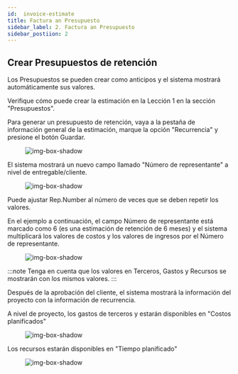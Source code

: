 ```yaml
---
id:  invoice-estimate
title: Factura an Presupuesto
sidebar_label: 2. Factura an Presupuesto
sidebar_postiion: 2
---
```


## Crear Presupuestos de retención

Los Presupuestos se pueden crear como anticipos y el sistema mostrará automáticamente sus valores.

Verifique cómo puede crear la estimación en la Lección 1 en la sección "Presupuestos".

Para generar un presupuesto de retención, vaya a la pestaña de información general de la estimación, marque la opción "Recurrencia" y presione el botón Guardar.

<figure>

![img-box-shadow](/img/university/estimates/estimates-lesson2-1.png)
<figcaption></figcaption>
</figure>

El sistema mostrará un nuevo campo llamado "Número de representante" a nivel de entregable/cliente. 

<figure>

![img-box-shadow](/img/university/estimates/estimates-lesson2-2.png)
<figcaption></figcaption>
</figure>

Puede ajustar Rep.Number al número de veces que se deben repetir los valores.

En el ejemplo a continuación, el campo Número de representante está marcado como 6 (es una estimación de retención de 6 meses) y el sistema multiplicará los valores de costos y los valores de ingresos por el Número de representante.

<figure>

![img-box-shadow](/img/university/estimates/estimates-lesson2-3.png)
<figcaption></figcaption>
</figure>

:::note
Tenga en cuenta que los valores en Terceros, Gastos y Recursos se mostrarán con los mismos valores.
:::

Después de la aprobación del cliente, el sistema mostrará la información del proyecto con la información de recurrencia.

A nivel de proyecto, los gastos de terceros y estarán disponibles en "Costos planificados"


<figure>

![img-box-shadow](/img/university/estimates/estimates-lesson2-4.png)
<figcaption></figcaption>
</figure>

Los recursos estarán disponibles en "Tiempo planificado"

<figure>

![img-box-shadow](/img/university/estimates/estimates-lesson2-5.png)
<figcaption></figcaption>
</figure>
